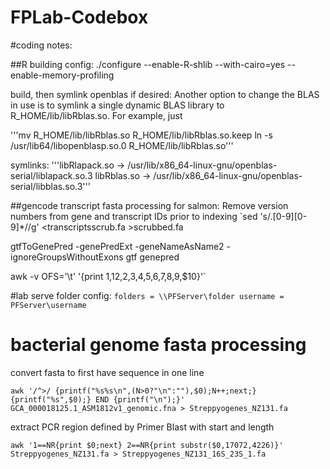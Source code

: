 # FPLab-Codebox
#coding notes:

##R building config:
./configure  --enable-R-shlib --with-cairo=yes --enable-memory-profiling

build, then symlink openblas if desired:
Another option to change the BLAS in use is to symlink a single dynamic BLAS library to R_HOME/lib/libRblas.so. For example, just

'''mv R_HOME/lib/libRblas.so R_HOME/lib/libRblas.so.keep
ln -s /usr/lib64/libopenblasp.so.0 R_HOME/lib/libRblas.so'''

symlinks:
'''libRlapack.so -> /usr/lib/x86_64-linux-gnu/openblas-serial/liblapack.so.3
libRblas.so -> /usr/lib/x86_64-linux-gnu/openblas-serial/libblas.so.3'''



##gencode transcript fasta processing for salmon:
Remove version numbers from gene and transcript IDs prior to indexing
`sed 's/\.[0-9][0-9]*//g' <transcriptsscrub.fa >scrubbed.fa

gtfToGenePred -genePredExt -geneNameAsName2 -ignoreGroupsWithoutExons gtf genepred 

awk -v OFS='\t' '{print $1,$12,$2,$3,$4,$5,$6,$7,$8,$9,$10}'`

#lab serve folder config:
`folders = \\PFServer\folder
username = PFServer\username`

# bacterial genome fasta processing
convert fasta to first have sequence in one line

`awk '/^>/ {printf("%s%s\n",(N>0?"\n":""),$0);N++;next;} {printf("%s",$0);} END {printf("\n");}' GCA_000018125.1_ASM1812v1_genomic.fna > Streppyogenes_NZ131.fa`

extract PCR region defined by Primer Blast with start and length

`awk '1==NR{print $0;next} 2==NR{print substr($0,17072,4226)}' Streppyogenes_NZ131.fa > Streppyogenes_NZ131_16S_23S_1.fa`
